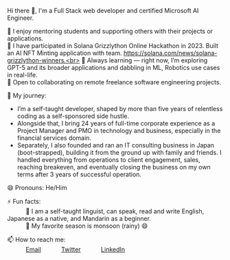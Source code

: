 Hi there 👋, I'm a Full Stack web developer and certified Microsoft AI Engineer.
 
💬 I enjoy mentoring students and supporting others with their projects or applications. <br>
🔭 I have participated in Solana Grizzlython Online Hackathon in 2023. Built an AI NFT Minting application with team. https://solana.com/news/solana-grizzlython-winners.<br>
🌱 Always learning — right now, I’m exploring GPT-5 and its broader applications and dabbling in ML, Robotics use cases in real-life.<br>
👯 Open to collaborating on remote freelance software engineering projects.<br>

📜 My journey: 
- I’m a self-taught developer, shaped by more than five years of relentless coding as a self-sponsored side hustle.
- Alongside that, I bring 24 years of full-time corporate experience as a Project Manager and PMO in technology and business, especially in the financial services domain.
- Separately, I also founded and ran an IT consulting business in Japan (boot-strapped), building it from the ground up with family and friends. I handled everything from operations to client engagement, sales, reaching breakeven, and eventually closing the business on my own terms after 3 years of successful operation.
  
😄 Pronouns: He/Him <br>

⚡ Fun facts:<br>
&nbsp;&nbsp;&nbsp;&nbsp;&nbsp;&nbsp;&nbsp;&nbsp;&nbsp;&nbsp; :musical_note:  I am a self-taught linguist, can speak, read and write English, Japanese as a native, and Mandarin as a beginner.<br>
&nbsp;&nbsp;&nbsp;&nbsp;&nbsp;&nbsp;&nbsp;&nbsp;&nbsp;&nbsp; :fallen_leaf: My favorite season is monsoon (rainy) :smile: <br>

📫 How to reach me: <br>
&nbsp;&nbsp;&nbsp;&nbsp;&nbsp;&nbsp;&nbsp;&nbsp;&nbsp;&nbsp; [Email](sb73639@yahoo.com)
&nbsp;&nbsp;&nbsp;&nbsp;&nbsp;&nbsp;&nbsp;&nbsp;&nbsp;&nbsp; [Twitter](https://www.twitter.com/svbcoder) 
&nbsp;&nbsp;&nbsp;&nbsp;&nbsp;&nbsp;&nbsp;&nbsp;&nbsp;&nbsp; [LinkedIn](samir-bodhe)
